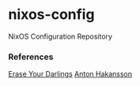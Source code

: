 # nixos-config
NixOS Configuration Repository

### References
[Erase Your Darlings](https://grahamc.com/blog/erase-your-darlings/)
[Anton Hakansson](https://github.com/AntonHakansson/nixos-config/)
